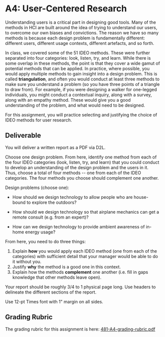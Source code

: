 # A4: User-Centered Research

Understanding users is a critical part in designing good tools. Many of the methods in HCI are built around the idea of trying to understand our users, to overcome our own biases and convictions. The reason we have so many methods is because each design problem is fundamentally different: different users, different usage contexts, different artefacts, and so forth.

In class, we covered some of the 51 IDEO methods. These were further separated into four categories: look, listen, try, and learn. While there is some overlap in these methods, the point is that they cover a wide gamut of potential methods that can be applied. In practice, where possible, you would apply multiple methods to gain insight into a design problem. This is called **triangulation**, and often you would conduct at least three methods to make sure you understand a problem (so you have three points of a triangle to draw from). For example, if you were designing a walker for one-legged individuals, you might conduct a contextual inquiry, along with a survey, along with an empathy method. These would give you a good understanding of the problem, and what would need to be designed.

For this assignment, you will practice selecting and justifying the choice of IDEO methods for user research.

## Deliverable

You will deliver a written report as a PDF via D2L.

Choose one design problem. From here, identify one method from each of the four IDEO categories (look, listen, try, and learn) that you could conduct to develop an understanding of the design problem and the users in it. Thus, choose a total of four methods -- one from each of the IDEO categories. The four methods you choose should complement one another.

Design problems (choose one):

* How should we design technology to allow people who are house-bound to explore the outdoors?

* How should we design technology so that airplane mechanics can get a remote consult (e.g. from an expert)?

* How can we design technology to provide ambient awareness of in-home energy usage?

From here, you need to do three things:
1. Explain **how** you would apply each IDEO method (one from each of the categories) with sufficient detail that your manager would be able to do it without you.
2. Justify **why** the method is a good one in this context.
3. Explain how the methods **complement** one another (i.e. fill in gaps knowledge that other methods leave open).

Your report should be roughly 3/4 to 1 physical page long. Use headers to delineate the different sections of the report.

Use 12-pt Times font with 1" margin on all sides.

## Grading Rubric

The grading rubric for this assignment is here: [481-A4-grading-rubric.pdf](http://www.hcitang.org/uploads/Teaching/481-A4-grading-rubric.pdf)

